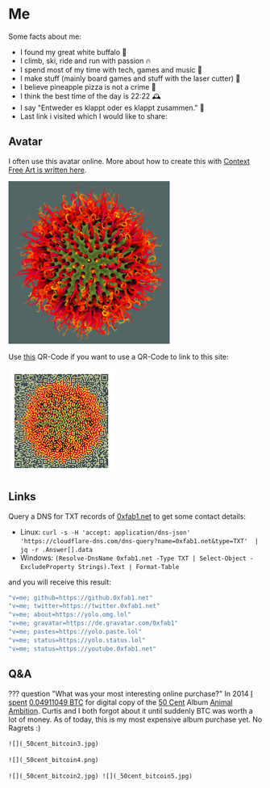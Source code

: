 # Me

Some facts about me:

- I found my great white buffalo 🧡
- I climb, ski, ride and run with passion 🔥
- I spend most of my time with tech, games and music 🤖
- I make stuff (mainly board games and stuff with the laser cutter) 🎲
- I believe pineapple pizza is not a crime 🍕
- I think the best time of the day is 22:22 🕰
- I say "Entweder es klappt oder es klappt zusammen." 😤
- Last link i visited which I would like to share: <script src="https://status.lol/yolo.js?no-emoji"></script>

## Avatar

I often use this avatar online. More about how to create this with [Context Free Art is written here](https://0xfab1.net/tech/art/random/contextfreeart/).

![avatar](_avatar_aboutme.png)

Use [this](_about-0xfab1-qrcode.png) QR-Code if you want to use a QR-Code to link to this site:

![qrcode](_about-0xfab1-qrcode.png)

## Links

Query a DNS for TXT records of [0xfab1.net](https://0xfab1.net) to get some contact details:

- Linux: ```curl -s -H 'accept: application/dns-json' 'https://cloudflare-dns.com/dns-query?name=0xfab1.net&type=TXT'  | jq -r .Answer[].data```
- Windows: ```(Resolve-DnsName 0xfab1.net -Type TXT | Select-Object -ExcludeProperty Strings).Text | Format-Table```

and you will receive this result:

``` sh
"v=me; github=https://github.0xfab1.net"
"v=me; twitter=https://twitter.0xfab1.net"
"v=me; about=https://yolo.omg.lol"
"v=me; gravatar=https://de.gravatar.com/0xfab1"
"v=me; pastes=https://yolo.paste.lol"
"v=me; status=https://yolo.status.lol"
"v=me; status=https://youtube.0xfab1.net"
```

## Q&A

??? question "What was your most interesting online purchase?"
    In 2014 [I spent](https://www.blockchain.com/btc/tx/9e97ec563980c884b530faa2455013e947c26314e2e8a446456e1641a84471c0) [0.04911049 BTC](https://duckduckgo.com/?q=0.04911049+btc+in+euro&ia=cryptocurrency) for digital copy of the [50 Cent](https://de.wikipedia.org/wiki/50_Cent) Album [Animal Ambition](https://en.wikipedia.org/wiki/Animal_Ambition). Curtis and I both forgot about it until suddenly BTC was worth a lot of money. As of today, this is my most expensive album purchase yet. No Ragrets :)

    ![](_50cent_bitcoin3.jpg)

    ![](_50cent_bitcoin4.png)

    ![](_50cent_bitcoin2.jpg) ![](_50cent_bitcoin5.jpg)
